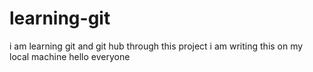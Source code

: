 # learning-git
i am learning git and git hub through this project
i am writing this on my local machine
hello everyone
